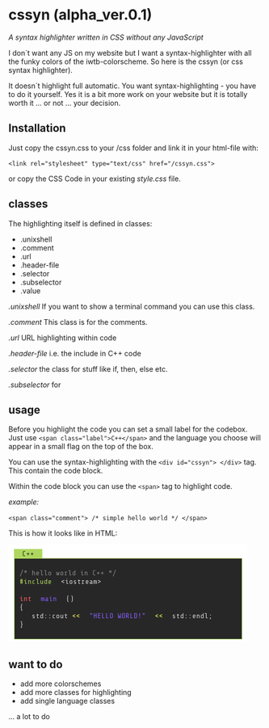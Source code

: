 # cssyn (alpha_ver.0.1)

*A syntax highlighter written in CSS without any JavaScript*

I don´t want any JS on my website but I want a syntax-highlighter with all the funky colors of the iwtb-colorscheme. So here is the cssyn (or css syntax highlighter). 

It doesn´t highlight full automatic. You want syntax-highlighting - you have to do it yourself. Yes it is a bit more work on your website but it is totally worth it ... or not ... your decision.

## Installation

Just copy the cssyn.css to your /css folder and link it in your html-file with:

``` 
<link rel="stylesheet" type="text/css" href="/cssyn.css"> 

```

or copy the CSS Code in your existing *style.css* file.

## classes

The highlighting itself is defined in classes:

* .unixshell
* .comment
* .url
* .header-file
* .selector
* .subselector
* .value

*.unixshell*
If you want to show a terminal command you can use this class.

*.comment*
This class is for the comments.

*.url*
URL highlighting within code 

*.header-file*
i.e. the include in C++ code

*.selector*
the class for stuff like if, then, else etc.

*.subselector* 
for

## usage

Before you highlight the code you can set a small label for the codebox.
Just use `<span class="label">C++</span>` and the language you choose will appear in a small flag on the top of the box.

You can use the syntax-highlighting with the `<div id="cssyn"> </div>` tag.
This contain the code block.

Within the code block you can use the `<span>` tag to highlight code.

*example:*

`<span class="comment"> /* simple hello world */ </span>`

This is how it looks like in HTML:

![cpp_hello_world](/images/code_cpp.png)

## want to do

* add more colorschemes
* add more classes for highlighting
* add single language classes

... a lot to do 
